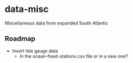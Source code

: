 # data-misc
Miscellaneous data from expanded South Atlantic

## Roadmap

* Insert tide gauge data
    * In the ocean-fixed-stations.csv file or in a new one?

